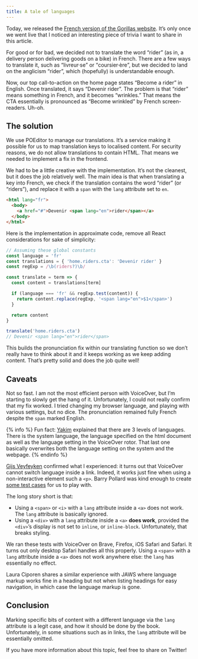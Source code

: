 ```yaml
---
title: A tale of languages
---
```


Today, we released the [French version of the Gorillas website](https://gorillas.io/fr). It’s only once we went live that I noticed an interesting piece of trivia I want to share in this article.

For good or for bad, we decided not to translate the word “rider” (as in, a delivery person delivering goods on a bike) in French. There are a few ways to translate it, such as “<span lang="fr">livreur·se</span>” or “<span lang="fr">coursier·ère</span>”, but we decided to land on the anglicism “rider”, which (hopefully) is understandable enough.

Now, our top call-to-action on the home page states “Become a rider” in English. Once translated, it says “<span lang="fr">Devenir rider</span>”. The problem is that “rider” means something in French, and it becomes “wrinkles.” That means the CTA essentially is pronounced as “Become wrinkled” by French screen-readers. Uh-oh.

## The solution

We use POEditor to manage our translations. It’s a service making it possible for us to map translation keys to localised content. For security reasons, we do not allow translations to contain HTML. That means we needed to implement a fix in the frontend.

We had to be a little creative with the implementation. It’s not the cleanest, but it does the job relatively well. The main idea is that when translating a key into French, we check if the translation contains the word “rider” (or “riders”), and replace it with a `span` with the `lang` attribute set to `en`.

```html
<html lang="fr">
  <body>
    <a href="#">Devenir <span lang="en">rider</span></a>
  </body>
</html>
```

Here is the implementation in approximate code, remove all React considerations for sake of simplicity:

```js
// Assuming these global constants
const language = 'fr'
const translations = { 'home.riders.cta': 'Devenir rider' }
const regExp = /\b(riders?)\b/

const translate = term => {
  const content = translations[term]

  if (language === 'fr' && regExp.test(content)) {
    return content.replace(regExp, '<span lang="en">$1</span>')
  }

  return content
}

translate('home.riders.cta')
// Devenir <span lang="en">rider</span>
```

This builds the pronunciation fix within our translating function so we don’t really have to think about it and it keeps working as we keep adding content. That’s pretty solid and does the job quite well!

## Caveats

Not so fast. I am not the most efficient person with VoiceOver, but I’m starting to slowly get the hang of it. Unfortunately, I could not really confirm that my fix worked. I tried changing my browser language, and playing with various settings, but no dice. The pronunciation remained fully French despite the `span` marked English.

{% info %} Fun fact: [Yakim](https://twitter.com/yakimvanzuijlen) explained that there are 3 levels of languages. There is the system language, the language specified on the html document as well as the language setting in the VoiceOver rotor. That last one basically overwrites both the language setting on the system and the webpage. {% endinfo %}

[Gijs Veyfeyken](https://twitter.com/veyfeyken) confirmed what I experienced: it turns out that VoiceOver cannot switch language inside a link. Indeed, it works just fine when using a non-interactive element such a `<p>`. Barry Pollard was kind enough to create [some test cases](https://www.tunetheweb.com/experiments/lang/) for us to play with.

The long story short is that:

- Using a `<span>` or `<i>` with a `lang` attribute inside a `<a>` does not work. The `lang` attribute is basically ignored.
- Using a `<div>` with a `lang` attribute inside a `<a>` **does work**, provided the `<div>`’s display is not set to `inline`, or `inline-block`. Unfortunately, that breaks styling.

We ran these tests with VoiceOver on Brave, Firefox, iOS Safari and Safari. It turns out only desktop Safari handles all this properly. Using a `<span>` with a `lang` attribute inside a `<a>` does not work anywhere else: the `lang` has essentially no effect.

Laura Ciporen shares a similar experience with JAWS where language markup works fine in a heading but not when listing headings for easy navigation, in which case the language markup is gone.

## Conclusion

Marking specific bits of content with a different language via the `lang` attribute is a legit case, and how it should be done by the book. Unfortunately, in some situations such as in links, the `lang` attribute will be essentially omitted.

If you have more information about this topic, feel free to share on Twitter!
